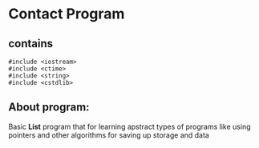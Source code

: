 # Contact Program

## contains

```
#include <iostream>
#include <ctime>
#include <string>
#include <cstdlib>
```
## About program:
Basic **List** program that for learning apstract types of programs like using pointers and other algorithms for saving up storage and data
